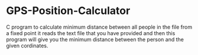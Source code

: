 # GPS-Position-Calculator
C program to calculate minimum distance between all people in the file from a fixed point 
it reads the text file that you have provided and then this program will give you the minimum distance between the person and the given cordinates.
